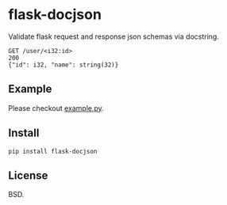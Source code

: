 flask-docjson
=============

Validate flask request and response json schemas via docstring.

```
GET /user/<i32:id>
200
{"id": i32, "name": string(32)}
```

Example
-------

Please checkout [example.py](example.py).

Install
-------

```
pip install flask-docjson
```

License
-------
BSD.
